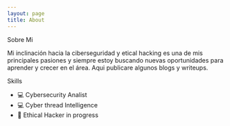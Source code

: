 ```yaml
---
layout: page
title: About
---
```


Sobre Mi

Mi inclinación hacia la ciberseguridad y etical hacking es una de mis principales pasiones y siempre estoy buscando nuevas oportunidades para aprender y crecer en el área.
Aqui publicare algunos blogs y writeups.

Skills

- 💻 Cybersecurity Analist
- 💻 Cyber thread Intelligence
- 🥷 Ethical Hacker in progress